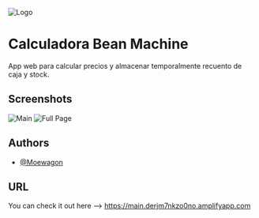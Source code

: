 
![Logo](https://static.wikia.nocookie.net/gtawiki/images/f/fc/TheBeanMachine-GTA4-logo.png/revision/latest?cb=20150506225838)


# Calculadora Bean Machine

App web para calcular precios y almacenar temporalmente recuento de caja y stock.

## Screenshots

![Main](https://ibb.co/nQ7G2Xr)
![Full Page](https://ibb.co/tDQZs6W)

## Authors

- [@Moewagon](https://github.com/Moewagon)


## URL

You can check it out here --> https://main.derjm7nkzo0no.amplifyapp.com